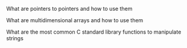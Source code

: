 What are pointers to pointers and how to use them

What are multidimensional arrays and how to use them

What are the most common C standard library functions to manipulate strings
